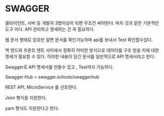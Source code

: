 # SWAGGER

클라이언트, 서버 등 개발자 3명이상이 되면 무조건 써야한다.
마치 깃과 같은 기본적인 도구 이다.
API 관리하고 명세하는 건 꼭 필요하다.

웹 문서 형태로 암호만 알면 문서를 확인가능하며 api를 보내서 Test 확인할수있다.

백 엔드와 프론트 엔트 사이에서 정확히 어떠한 방식으로 데이터를 구조 받을 지에 대한 명세가 필요할 수 있다.
이러한 내용이 담긴 문서를 일반적으로 API 명세서라고 한다.

Swagger로 API 명세서를 만들수 있고 , Test까지 가능하다.

Swagger Hub = swagger.io/tools/swaggerhub

REST API, MicroService 를 선호한다.

Json 형식을 지원한다.

yarn 형식도 지원한다고 한다.
